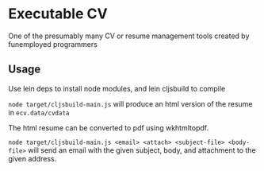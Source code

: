 # Executable CV

One of the presumably many CV or resume management tools created by funemployed programmers

## Usage

Use lein deps to install node modules, and lein cljsbuild to compile

`node target/cljsbuild-main.js` will produce an html version of the resume in `ecv.data/cvdata`

The html resume can be converted to pdf using wkhtmltopdf.

`node target/cljsbuild-main.js <email> <attach> <subject-file> <body-file>` will send an email with the given subject, body, and attachment to the given address.
